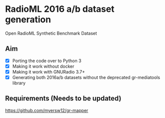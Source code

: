 # RadioML 2016 a/b dataset generation 
Open RadioML Synthetic Benchmark Dataset

## Aim 

- [x] Porting the code over to Python 3 
- [x] Making it work without docker
- [x] Making it work with GNURadio 3.7+
- [x] Generating both 2016a/b datasets without the deprecated gr-mediatools library

## Requirements (Needs to be updated)
https://github.com/myersw12/gr-mapper 
